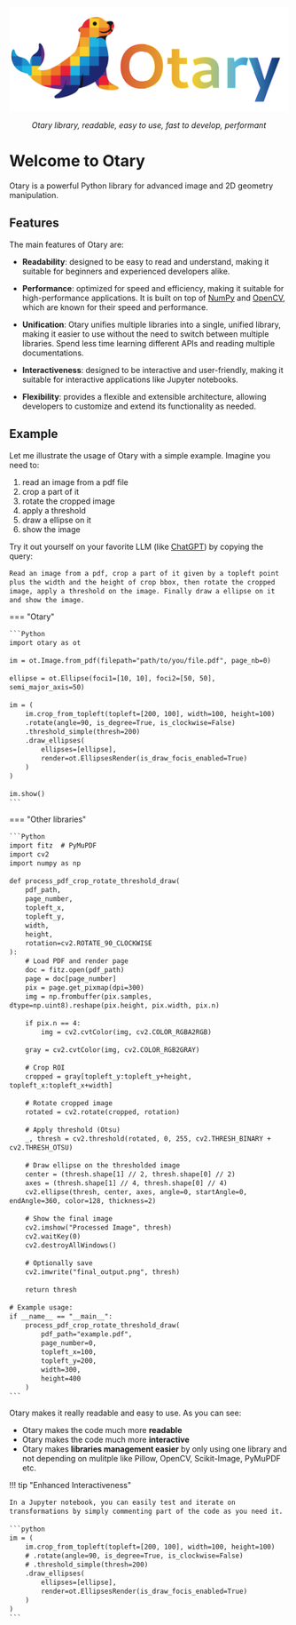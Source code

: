 <p align="center">
  <a href="">
    <img src="img/logo-withname-bg-transparent.png" alt="Otary">
</a>
</p>

<p align="center">
    <em>Otary library, readable, easy to use, fast to develop, performant</em>
</p>

# Welcome to Otary

Otary is a powerful Python library for advanced image and 2D geometry manipulation.

## Features

The main features of Otary are:

- **Readability**: designed to be easy to read and understand, making it suitable for beginners and experienced developers alike.

- **Performance**: optimized for speed and efficiency, making it suitable for high-performance applications. It is built on top of [NumPy](https://numpy.org) and [OpenCV](https://opencv.org), which are known for their speed and performance.

- **Unification**: Otary unifies multiple libraries into a single, unified library, making it easier to use without the need to switch between multiple libraries. Spend less time learning different APIs and reading multiple documentations.

- **Interactiveness**: designed to be interactive and user-friendly, making it suitable for interactive applications like Jupyter notebooks.

- **Flexibility**: provides a flexible and extensible architecture, allowing developers to customize and extend its functionality as needed.

## Example

Let me illustrate the usage of Otary with a simple example. Imagine you need to:

1. read an image from a pdf file
2. crop a part of it
3. rotate the cropped image
4. apply a threshold
5. draw a ellipse on it
6. show the image

Try it out yourself on your favorite LLM (like [ChatGPT](https://chatgpt.com/)) by copying the query:

```text
Read an image from a pdf, crop a part of it given by a topleft point plus the width and the height of crop bbox, then rotate the cropped image, apply a threshold on the image. Finally draw a ellipse on it and show the image.
```

=== "Otary"

    ```Python
    import otary as ot

    im = ot.Image.from_pdf(filepath="path/to/you/file.pdf", page_nb=0)

    ellipse = ot.Ellipse(foci1=[10, 10], foci2=[50, 50], semi_major_axis=50)

    im = (
        im.crop_from_topleft(topleft=[200, 100], width=100, height=100)
        .rotate(angle=90, is_degree=True, is_clockwise=False)
        .threshold_simple(thresh=200)
        .draw_ellipses(
            ellipses=[ellipse], 
            render=ot.EllipsesRender(is_draw_focis_enabled=True)
        )
    )

    im.show()
    ```

=== "Other libraries"

    ```Python
    import fitz  # PyMuPDF
    import cv2
    import numpy as np

    def process_pdf_crop_rotate_threshold_draw(
        pdf_path,
        page_number,
        topleft_x,
        topleft_y,
        width,
        height,
        rotation=cv2.ROTATE_90_CLOCKWISE
    ):
        # Load PDF and render page
        doc = fitz.open(pdf_path)
        page = doc[page_number]
        pix = page.get_pixmap(dpi=300)
        img = np.frombuffer(pix.samples, dtype=np.uint8).reshape(pix.height, pix.width, pix.n)

        if pix.n == 4:
            img = cv2.cvtColor(img, cv2.COLOR_RGBA2RGB)

        gray = cv2.cvtColor(img, cv2.COLOR_RGB2GRAY)

        # Crop ROI
        cropped = gray[topleft_y:topleft_y+height, topleft_x:topleft_x+width]

        # Rotate cropped image
        rotated = cv2.rotate(cropped, rotation)

        # Apply threshold (Otsu)
        _, thresh = cv2.threshold(rotated, 0, 255, cv2.THRESH_BINARY + cv2.THRESH_OTSU)

        # Draw ellipse on the thresholded image
        center = (thresh.shape[1] // 2, thresh.shape[0] // 2)
        axes = (thresh.shape[1] // 4, thresh.shape[0] // 4)
        cv2.ellipse(thresh, center, axes, angle=0, startAngle=0, endAngle=360, color=128, thickness=2)

        # Show the final image
        cv2.imshow("Processed Image", thresh)
        cv2.waitKey(0)
        cv2.destroyAllWindows()

        # Optionally save
        cv2.imwrite("final_output.png", thresh)

        return thresh

    # Example usage:
    if __name__ == "__main__":
        process_pdf_crop_rotate_threshold_draw(
            pdf_path="example.pdf",
            page_number=0,
            topleft_x=100,
            topleft_y=200,
            width=300,
            height=400
        )
    ```

Otary makes it really readable and easy to use. As you can see:

- Otary makes the code much more **readable**
- Otary makes the code much more **interactive**
- Otary makes **libraries management easier** by only using one library and not depending on mulitple like Pillow, OpenCV, Scikit-Image, PyMuPDF etc.

!!! tip "Enhanced Interactiveness"

    In a Jupyter notebook, you can easily test and iterate on transformations by simply commenting part of the code as you need it.

    ```python
    im = (
        im.crop_from_topleft(topleft=[200, 100], width=100, height=100)
        # .rotate(angle=90, is_degree=True, is_clockwise=False)
        # .threshold_simple(thresh=200)
        .draw_ellipses(
            ellipses=[ellipse], 
            render=ot.EllipsesRender(is_draw_focis_enabled=True)
        )
    )
    ```



